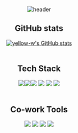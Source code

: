 
<div align="center">

<!--
**yellow-w/yellow-w** is a ✨ _special_ ✨ repository because its `README.md` (this file) appears on your GitHub profile.

Here are some ideas to get you started:

- 🔭 I’m currently working on ...
- 🌱 I’m currently learning ...
- 👯 I’m looking to collaborate on ...
- 🤔 I’m looking for help with ...
- 💬 Ask me about ...
- 📫 How to reach me: ...
- 😄 Pronouns: ...
- ⚡ Fun fact: ...
-->


![header](https://capsule-render.vercel.app/api?type=Waving&color=auto&height=300&section=header&text=Good%20day!&fontSize=90)

## GitHub stats
[![yellow-w's GitHub stats](https://github-readme-stats.vercel.app/api?username=yellow-w&hide=stars&show_icons=true&theme=nightowl)](https://github.com/anuraghazra/github-readme-stats)
<br><br>


## Tech Stack
<img src="https://img.shields.io/badge/TypeScript-3178C6?style=flat-square&logo=TypeScript&logoColor=white"/><img src="https://img.shields.io/badge/Express-000000?style=flat-square&logo=Express&logoColor=white"/><img src="https://img.shields.io/badge/nodeJS-339933?style=flat-square&logo=Node.js&logoColor=white"/>
<img src="https://img.shields.io/badge/MySQL-4479A1?style=flat-square&logo=MySQL&logoColor=white"/>
<img src="https://img.shields.io/badge/sequelize-52B0E7?style=flat-square&logo=sequelize&logoColor=white"/>
<img src="https://img.shields.io/badge/Solidity-363636?style=flat-square&logo=Solidity&logoColor=white"/>
<br><br>

## Co-work Tools
<img src="https://img.shields.io/badge/GitHub-181717?style=flat-square&logo=GitHub&logoColor=white"/>
<img src="https://img.shields.io/badge/Git-F05032?style=flat-square&logo=Git&logoColor=white"/>
<img src="https://img.shields.io/badge/Notion-000000?style=flat-square&logo=Notion&logoColor=white"/>
<img src="https://img.shields.io/badge/Swagger-85EA2D?style=flat-square&logo=Swagger&logoColor=white"/>
<br><br>


</div>

